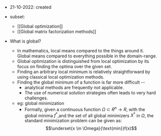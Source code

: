 - 21-10-2022: created

- subset:
	- [[Global optimization]]
	- [[Global matrix factorization methods]]

- What is global?
	- In mathematics, local means compared to the things around it. Global means compared to everything possible in the domain-range.
	- Global optimization is distinguished from local optimization by its focus on finding the optima over the given set.
	- Finding an arbitrary local minimum is relatively straightforward by using classical local optimization methods.
	- Finding the global minimum of a function is far more difficult -- 
		- analytical methods are frequently not applicable.
		- The use of numerical solution strategies often leads to very hard challenges. 
	- eg: global minimization
		- Formally, given a continuous function $\Omega \subset R^n \rightarrow R$, with the global minima $f^*$,and the set of all global minimizers $X^*$ in $\Omega$, the standard minimization problem can be given as:  $$\underset{x \in \Omega}{\text{min}}f(x)$$
